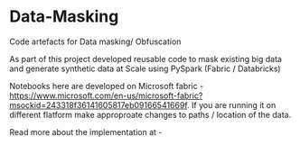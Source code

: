# Data-Masking
Code artefacts for Data masking/ Obfuscation

As part of this project developed reusable code to mask existing big data and generate synthetic data at Scale using PySpark (Fabric / Databricks)

Notebooks here are developed on Microsoft fabric - https://www.microsoft.com/en-us/microsoft-fabric?msockid=243318f36141605817eb09166541669f. If you are running it on different flatform make approproate changes to paths / location of the data.

Read more about the implementation at - 
